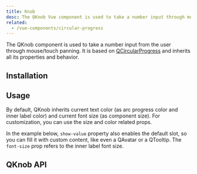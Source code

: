 ```yaml
---
title: Knob
desc: The QKnob Vue component is used to take a number input through mouse or touch panning.
related:
  - /vue-components/circular-progress
---
```


The QKnob component is used to take a number input from the user through mouse/touch panning. It is based on [QCircularProgress](/vue-components/circular-progress) and inherits all its properties and behavior.

## Installation
<doc-installation components="QKnob" />

## Usage
By default, QKnob inherits current text color (as arc progress color and inner label color) and current font size (as component size). For customization, you can use the size and color related props.

<doc-example title="Basic" file="QKnob/Basic" />

In the example below, `show-value` property also enables the default slot, so you can fill it with custom content, like even a QAvatar or a QTooltip. The `font-size` prop refers to the inner label font size.

<doc-example title="Show value" file="QKnob/ShowValue" />

<doc-example title="Custom min/max" file="QKnob/MinMax" />

<doc-example title="Custom step" file="QKnob/Step" />

<doc-example title="Offset angle" file="QKnob/Angle" />

<doc-example title="Disable and readonly" file="QKnob/DisableReadonly" />

## QKnob API
<doc-api file="QKnob" />
